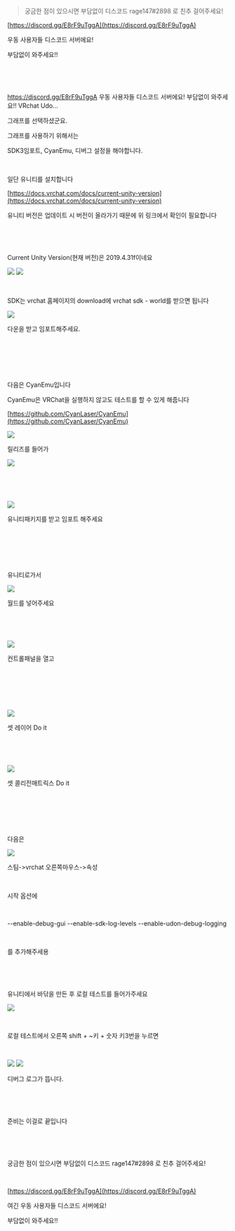 
  





>궁금한 점이 있으시면 부담없이 디스코드 rage147#2898 로 친추 걸어주세요!

[https://discord.gg/E8rF9uTggA](https://discord.gg/E8rF9uTggA)

우동 사용자들 디스코드 서버에요!

부담없이 와주세요!!

​

​



https://discord.gg/E8rF9uTggA 우동 사용자들 디스코드 서버에요! 부담없이 와주세요!! VRchat Udo...


그래프를 선택하셨군요.

그래프를 사용하기 위해서는

SDK3임포트, CyanEmu, 디버그 설정을 해야합니다.

​

일단 유니티를 설치합니다

[https://docs.vrchat.com/docs/current-unity-version](https://docs.vrchat.com/docs/current-unity-version)

유니티 버전은 업데이트 시 버전이 올라가기 때문에 위 링크에서 확인이 필요합니다

​

​

Current Unity Version(현재 버전)은 2019.4.31f이네요

<img  src=https://raw.githubusercontent.com/rage147-OwO/rage147-OwO.github.io/master/_images/g2/a%20(1).png>

<img  src=https://raw.githubusercontent.com/rage147-OwO/rage147-OwO.github.io/master/_images/g2/a%20(2).png>

​

SDK는 vrchat 홈페이지의 download에 vrchat sdk - world를 받으면 됩니다

<img  src=https://raw.githubusercontent.com/rage147-OwO/rage147-OwO.github.io/master/_images/g2/a%20(3).png>

다운을 받고 임포트해주세요.

​

​

​

다음은 CyanEmu입니다

CyanEmu은 VRChat을 실행하지 않고도 테스트를 할 수 있게 해줍니다

[https://github.com/CyanLaser/CyanEmu](https://github.com/CyanLaser/CyanEmu)

<img  src=https://raw.githubusercontent.com/rage147-OwO/rage147-OwO.github.io/master/_images/g2/a%20(4).png>



릴리즈를 들어가

​<img  src=https://raw.githubusercontent.com/rage147-OwO/rage147-OwO.github.io/master/_images/g2/a%20(5).png>

​

​

<img  src=https://raw.githubusercontent.com/rage147-OwO/rage147-OwO.github.io/master/_images/g2/a%20(6).png>

유니티패키지를 받고 임포트 해주세요

​

​

​

유니티로가서

<img  src=https://raw.githubusercontent.com/rage147-OwO/rage147-OwO.github.io/master/_images/g2/a%20(7).png>

월드를 넣어주세요

​

​

<img  src=https://raw.githubusercontent.com/rage147-OwO/rage147-OwO.github.io/master/_images/g2/a%20(8).png>

컨트롤패널을 열고

​

​

​

<img  src=https://raw.githubusercontent.com/rage147-OwO/rage147-OwO.github.io/master/_images/g2/a%20(9).png>

셋 레이어 Do it

​

​

<img  src=https://raw.githubusercontent.com/rage147-OwO/rage147-OwO.github.io/master/_images/g2/a%20(10).png>

셋 콜리전매트릭스 Do it

​

​

​

다음은

<img  src=https://raw.githubusercontent.com/rage147-OwO/rage147-OwO.github.io/master/_images/g2/a%20(11).png>

스팀->vrchat 오른쪽마우스->속성

​

시작 옵션에

​

--enable-debug-gui --enable-sdk-log-levels --enable-udon-debug-logging

​

를 추가해주세용

​

​

유니티에서 바닦을 만든 후 로컬 테스트를 들어가주세요

<img  src=https://raw.githubusercontent.com/rage147-OwO/rage147-OwO.github.io/master/_images/g2/a%20(12).png>

​

로컬 테스트에서 오른쪽 shift + ~키 + 숫자 키3번을 누르면

​

<img  src=https://raw.githubusercontent.com/rage147-OwO/rage147-OwO.github.io/master/_images/g2/a%20(13).png>

<img  src=https://raw.githubusercontent.com/rage147-OwO/rage147-OwO.github.io/master/_images/g2/a%20(14).png>

디버그 로그가 뜹니다.

​

​

준비는 이걸로 끝입니다

​

​

궁금한 점이 있으시면 부담없이 디스코드 rage147#2898 로 친추 걸어주세요!

​

[https://discord.gg/E8rF9uTggA](https://discord.gg/E8rF9uTggA)

여긴 우동 사용자들 디스코드 서버에요!

부담없이 와주세요!!